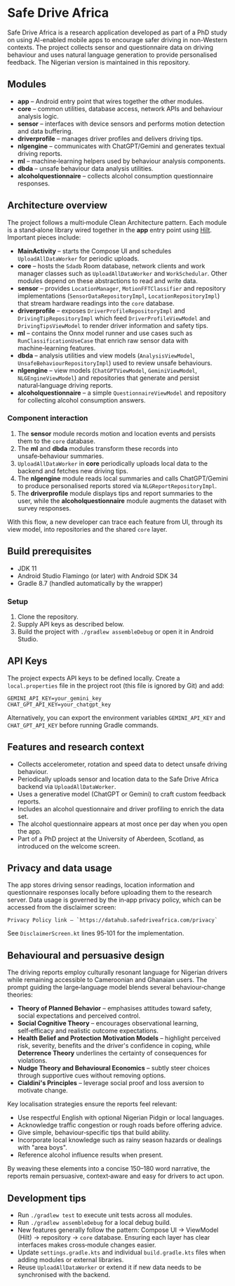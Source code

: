 # Safe Drive Africa

Safe Drive Africa is a research application developed as part of a PhD study on using AI-enabled mobile apps to encourage safer driving in non-Western contexts. The project collects sensor and questionnaire data on driving behaviour and uses natural language generation to provide personalised feedback. The Nigerian version is maintained in this repository.

## Modules

- **app** – Android entry point that wires together the other modules.
- **core** – common utilities, database access, network APIs and behaviour analysis logic.
- **sensor** – interfaces with device sensors and performs motion detection and data buffering.
- **driverprofile** – manages driver profiles and delivers driving tips.
- **nlgengine** – communicates with ChatGPT/Gemini and generates textual driving reports.
- **ml** – machine‑learning helpers used by behaviour analysis components.
- **dbda** – unsafe behaviour data analysis utilities.
- **alcoholquestionnaire** – collects alcohol consumption questionnaire responses.

## Architecture overview

The project follows a multi‑module Clean Architecture pattern. Each module is a
stand‑alone library wired together in the **app** entry point using [Hilt](https://dagger.dev/hilt/).
Important pieces include:

- **MainActivity** – starts the Compose UI and schedules `UploadAllDataWorker` for
  periodic uploads.
- **core** – hosts the `Sdadb` Room database, network clients and work manager
  classes such as `UploadAllDataWorker` and `WorkSchedular`. Other modules depend
  on these abstractions to read and write data.
- **sensor** – provides `LocationManager`, `MotionFFTClassifier` and repository
  implementations (`SensorDataRepositoryImpl`, `LocationRepositoryImpl`) that
  stream hardware readings into the `core` database.
- **driverprofile** – exposes `DriverProfileRepositoryImpl` and
  `DrivingTipRepositoryImpl` which feed `DriverProfileViewModel` and
  `DrivingTipsViewModel` to render driver information and safety tips.
- **ml** – contains the Onnx model runner and use cases such as
  `RunClassificationUseCase` that enrich raw sensor data with machine‑learning
  features.
- **dbda** – analysis utilities and view models
  (`AnalysisViewModel`, `UnsafeBehaviourRepositoryImpl`) used to review unsafe
  behaviours.
- **nlgengine** – view models (`ChatGPTViewModel`, `GeminiViewModel`,
  `NLGEngineViewModel`) and repositories that generate and persist natural‑language
  driving reports.
- **alcoholquestionnaire** – a simple `QuestionnaireViewModel` and repository for
  collecting alcohol consumption answers.

### Component interaction

1. The **sensor** module records motion and location events and persists them to
   the `core` database.
2. The **ml** and **dbda** modules transform these records into unsafe‑behaviour
   summaries.
3. `UploadAllDataWorker` in **core** periodically uploads local data to the
   backend and fetches new driving tips.
4. The **nlgengine** module reads local summaries and calls ChatGPT/Gemini to
   produce personalised reports stored via `NLGReportRepositoryImpl`.
5. The **driverprofile** module displays tips and report summaries to the user,
   while the **alcoholquestionnaire** module augments the dataset with survey
   responses.

With this flow, a new developer can trace each feature from UI, through its
view model, into repositories and the shared `core` layer.

## Build prerequisites

- JDK 11
- Android Studio Flamingo (or later) with Android SDK 34
- Gradle 8.7 (handled automatically by the wrapper)

### Setup

1. Clone the repository.
2. Supply API keys as described below.
3. Build the project with `./gradlew assembleDebug` or open it in Android Studio.

## API Keys

The project expects API keys to be defined locally. Create a `local.properties` file in the project root (this file is ignored by Git) and add:

```properties
GEMINI_API_KEY=your_gemini_key
CHAT_GPT_API_KEY=your_chatgpt_key
```

Alternatively, you can export the environment variables `GEMINI_API_KEY` and `CHAT_GPT_API_KEY` before running Gradle commands.

## Features and research context

- Collects accelerometer, rotation and speed data to detect unsafe driving behaviour.
- Periodically uploads sensor and location data to the Safe Drive Africa backend via `UploadAllDataWorker`.
- Uses a generative model (ChatGPT or Gemini) to craft custom feedback reports.
- Includes an alcohol questionnaire and driver profiling to enrich the data set.
- The alcohol questionnaire appears at most once per day when you open the app.
- Part of a PhD project at the University of Aberdeen, Scotland, as introduced on the welcome screen.

## Privacy and data usage

The app stores driving sensor readings, location information and questionnaire responses locally before uploading them to the research server. Data usage is governed by the in‑app privacy policy, which can be accessed from the disclaimer screen:

```
Privacy Policy link – `https://datahub.safedriveafrica.com/privacy`
```

See `DisclaimerScreen.kt` lines 95‑101 for the implementation.

## Behavioural and persuasive design

The driving reports employ culturally resonant language for Nigerian drivers while remaining accessible to Cameroonian and Ghanaian users. The prompt guiding the large‑language model blends several behaviour‑change theories:

- **Theory of Planned Behavior** – emphasises attitudes toward safety, social expectations and perceived control.
- **Social Cognitive Theory** – encourages observational learning, self‑efficacy and realistic outcome expectations.
- **Health Belief and Protection Motivation Models** – highlight perceived risk, severity, benefits and the driver's confidence in coping, while **Deterrence Theory** underlines the certainty of consequences for violations.
- **Nudge Theory and Behavioural Economics** – subtly steer choices through supportive cues without removing options.
- **Cialdini's Principles** – leverage social proof and loss aversion to motivate change.

Key localisation strategies ensure the reports feel relevant:

- Use respectful English with optional Nigerian Pidgin or local languages.
- Acknowledge traffic congestion or rough roads before offering advice.
- Give simple, behaviour‑specific tips that build ability.
- Incorporate local knowledge such as rainy season hazards or dealings with "area boys".
- Reference alcohol influence results when present.

By weaving these elements into a concise 150–180 word narrative, the reports remain persuasive, context‑aware and easy for drivers to act upon.

## Development tips

- Run `./gradlew test` to execute unit tests across all modules.
- Run `./gradlew assembleDebug` for a local debug build.
- New features generally follow the pattern: Compose UI → ViewModel (Hilt) →
  repository → `core` database. Ensuring each layer has clear interfaces makes
  cross‑module changes easier.
- Update `settings.gradle.kts` and individual `build.gradle.kts` files when
  adding modules or external libraries.
- Reuse `UploadAllDataWorker` or extend it if new data needs to be synchronised
  with the backend.

